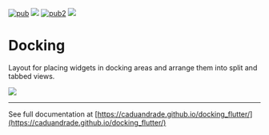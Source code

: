 [![pub](https://img.shields.io/pub/v/docking.svg)](https://pub.dev/packages/docking)
[![](https://img.shields.io/badge/demo-try%20it%20out-blue)](https://caduandrade.github.io/docking_flutter_demo/)
[![pub2](https://img.shields.io/badge/Flutter-%E2%9D%A4-red)](https://flutter.dev/)
![](https://img.shields.io/badge/%F0%9F%91%8D%20and%20%E2%AD%90-are%20free%20and%20motivate%20me-yellow)

# Docking

Layout for placing widgets in docking areas and arrange them into split and tabbed views.

![](https://caduandrade.github.io/docking_flutter/docking_v3.png)

---

See full documentation at [https://caduandrade.github.io/docking_flutter/](https://caduandrade.github.io/docking_flutter/)